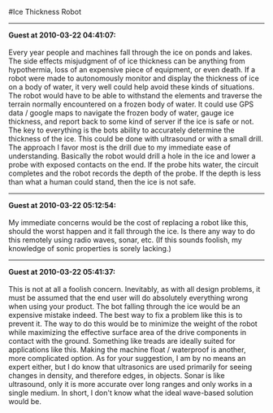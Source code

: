 #Ice Thickness Robot
<hr>
<b>Guest at 2010-03-22 04:41:07:</b><br /><br />
Every year people and machines fall through the ice on ponds and lakes. The side effects misjudgment of of ice thickness can be anything from hypothermia, loss of an expensive piece of equipment, or even death.
If a robot were made to autonomously monitor and display the thickness of ice on a body of water, it very well could help avoid these kinds of situations.
The robot would have to be able to withstand the elements and traverse the terrain normally encountered on a frozen body of water. It could use GPS data / google maps to navigate the frozen body of water, gauge ice thickness, and report back to some kind of server if the ice is safe or not.
The key to everything is the bots ability to accurately determine the thickness of the ice. This could be done with ultrasound or with a small drill.
The approach I favor most is the drill due to my immediate ease of understanding. Basically the robot would drill a hole in the ice and lower a probe with exposed contacts on the end. If the probe hits water, the circuit completes and the robot records the depth of the probe. If the depth is less than what a human could stand, then the ice is not safe.<hr>
<b>Guest at 2010-03-22 05:12:54:</b><br /><br />
My immediate concerns would be the cost of replacing a robot like this, should the worst happen and it fall through the ice. Is there any way to do this remotely using radio waves, sonar, etc. (If this sounds foolish, my knowledge of sonic properties is sorely lacking.) <hr>
<b>Guest at 2010-03-22 05:41:37:</b><br /><br />
This is not at all a foolish concern. Inevitably, as with all design problems, it must be assumed that the end user will do absolutely everything wrong when using your product. The bot falling through the ice would be an expensive mistake indeed.
The best way to fix a problem like this is to prevent it. The way to do this would be to minimize the weight of the robot while maximizing the effective surface area of the drive components in contact with the ground. Something like treads are ideally suited for applications like this. Making the machine float / waterproof is another, more complicated option.
As for your suggestion, I am by no means an expert either, but I do know that ultrasonics are used primarily for seeing changes in density, and therefore edges, in objects. Sonar is like ultrasound, only it is more accurate over long ranges and only works in a single medium.
In short, I don't know what the ideal wave-based solution would be.
